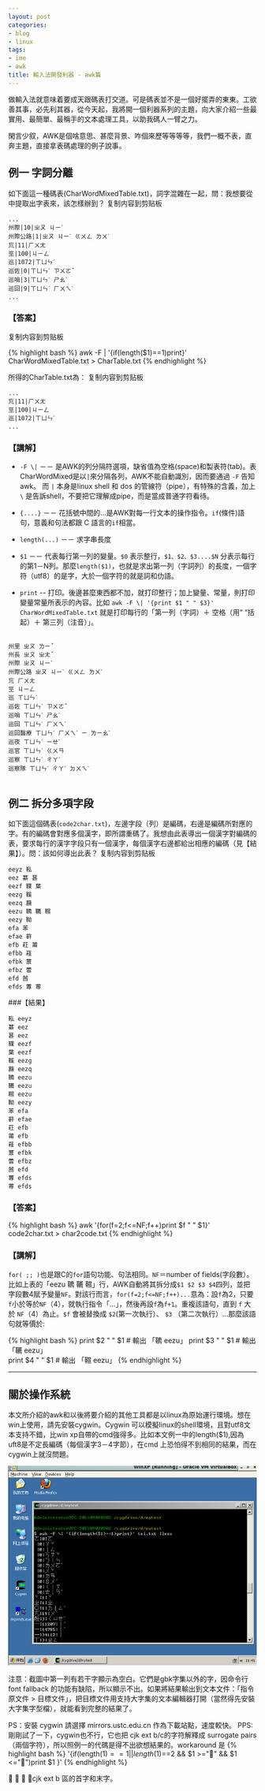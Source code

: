 ```yaml
---
layout: post
categories:
- blog
- linux
tags:
- ime
- awk
title: 輸入法開發利器 - awk篇
---
```

做輸入法就意味着要成天跟碼表打交道。可是碼表並不是一個好擺弄的東東。工欲善其事，必先利其器，從今天起，我將開一個利器系列的主題，向大家介紹一些最實用、最簡單、最稱手的文本處理工具，以助我碼人一臂之力。


閑言少叙，AWK是個啥意思、甚麼背景、咋個來歷等等等等，我們一概不表，直奔主題，直接拿表碼處理的例子說事。

## 例一 字詞分離

如下面這一種碼表(CharWordMixedTable.txt)，詞字混雜在一起，問：我想要從中提取出字表來，該怎樣辦到？
复制内容到剪贴板

	...
	州際|10|ㄓㄡ ㄐㄧˋ
	州際公路|1|ㄓㄡ ㄐㄧˋ ㄍㄨㄥ ㄌㄨˋ
	巟|11|ㄏㄨㄤ
	巠|100|ㄐㄧㄥ
	巡|1072|ㄒㄩㄣˊ
	巡佐|0|ㄒㄩㄣˊ ㄗㄨㄛˇ
	巡哨|3|ㄒㄩㄣˊ ㄕㄠˋ
	巡回|9|ㄒㄩㄣˊ ㄏㄨㄟˊ
	...

### 【答案】


复制内容到剪贴板

{% highlight bash %}
awk -F \| '{if(length($1)==1)print}' CharWordMixedTable.txt > CharTable.txt
{% endhighlight %}



所得的CharTable.txt為：
复制内容到剪贴板

	...
	巟|11|ㄏㄨㄤ
	巠|100|ㄐㄧㄥ
	巡|1072|ㄒㄩㄣˊ
	...
	
### 【講解】

+ `-F \|` －－ 是AWK的列分隔符選項，缺省值為空格(space)和製表符(tab)。表CharWordMixed是以`|`來分隔各列，AWK不能自動識別，因而要通過 `-F` 告知 awk。 而 `|` 本身是linux shell 和 dos 的管線符（pipe），有特殊的含義，加上 `\` 是告訴shell，不要把它理解成pipe，而是當成普通字符看待。

+ `{....}`  －－ 花括號中間的...是AWK對每一行文本的操作指令。`if`(條件)語句，意義和句法都跟 C 語言的`if`相當。

+ `length(...)` －－ 求字串長度

+ `$1` －－ 代表每行第一列的變量。`$0` 表示整行，`$1、$2、$3....$N` 分表示每行的第1－N列。那麼`length($1)`，也就是求出第一列（字詞列）的長度，一個字符（utf8）的是字，大於一個字符的就是詞和仂語。

+ `print` -- 打印。後邊甚麼東西都不加，就打印整行；加上變量、常量，則打印變量常量所表示的內容。比如  `awk -F \| '{print $1 " " $3}' CharWordMixedTable.txt`  就是打印每行的「第一列（字詞）＋ 空格（用“ “括起）＋ 第三列（注音）」。



<pre><code>
州里 ㄓㄡ ㄌㄧˇ
州長 ㄓㄡ ㄓㄤˇ
州際 ㄓㄡ ㄐㄧˋ
州際公路 ㄓㄡ ㄐㄧˋ ㄍㄨㄥ ㄌㄨˋ
巟 ㄏㄨㄤ
巠 ㄐㄧㄥ
巡 ㄒㄩㄣˊ
巡佐 ㄒㄩㄣˊ ㄗㄨㄛˇ
巡哨 ㄒㄩㄣˊ ㄕㄠˋ
巡回 ㄒㄩㄣˊ ㄏㄨㄟˊ
巡回醫療 ㄒㄩㄣˊ ㄏㄨㄟˊ ㄧ ㄌㄧㄠˊ
巡夜 ㄒㄩㄣˊ ㄧㄝˋ
巡官 ㄒㄩㄣˊ ㄍㄨㄢ
巡察 ㄒㄩㄣˊ ㄔㄚˊ
巡察隊 ㄒㄩㄣˊ ㄔㄚˊ ㄉㄨㄟˋ
</code>
</pre>
## 例二 拆分多項字段


如下面這個碼表(`code2char.txt`)，左邊字段（列）是編碼，右邊是編碼所對應的字。有的編碼會對應多個漢字，即所謂重碼了。我想由此表導出一個漢字對編碼的表，要求每行的漢字字段只有一個漢字，每個漢字右邊都給出相應的編碼（見【結果】）。問：該如何導出此表？
复制内容到剪贴板

	eeyz 鞃
	eez 藄 葚
	eezf 鞢 葉
	eezg 鞵
	eezq 蘛
	eezu 韀 韉 韅
	eezy 靿
	efa 苯
	efae 蓒
	efb 荰 莆
	efbb 蓕
	efbk 蔈
	efbz 蕓
	efd 莤
	efds 蓴 蒪

###【結果】


	鞃 eeyz
	藄 eez
	葚 eez
	鞢 eezf
	葉 eezf
	鞵 eezg
	蘛 eezq
	韀 eezu
	韉 eezu
	韅 eezu
	靿 eezy
	苯 efa
	蓒 efae
	荰 efb
	莆 efb
	蓕 efbb
	蔈 efbk
	蕓 efbz
	莤 efd
	蓴 efds
	蒪 efds
	
### 【答案】

{% highlight bash %}
awk '{for(f=2;f<=NF;f++)print $f " " $1}' code2char.txt > char2code.txt
{% endhighlight %}

### 【講解】

`for( ;; )`也是跟C的`for`語句功能、句法相同。`NF`＝number of fields(字段數）。比如上表的「eezu 韀 韉 韅」行，AWK自動將其拆分成`$1 $2 $3 $4`四列，並把字段數4賦予變量`NF`。對該行而言，`for(f=2;f<=NF;f++)...`意為：設`f`為2，只要`f`小於等於`NF`（4），就執行指令「...」，然後再設`f`為`f+1`。重複該語句，直到 `f` 大於 `NF`（4）為止。`$f` 會被替換成 `$2`(第一次執行）、 `$3` （第二次執行）...那麼該語句就等價於:

{% highlight bash %}
print $2 " " $1    # 輸出 「韀 eezu」
print $3 " " $1    # 輸出 「韉 eezu」   
print $4 " " $1    # 輸出 「韅 eezu」
{% endhighlight %}

- - -

## 關於操作系統

本文所介紹的awk和以後將要介紹的其他工具都是以linux為原始運行環境。想在win上使用，請先安裝cygwin。Cygwin 可以模擬linux的shell環境，且對utf8文本支持不錯，比win xp自帶的cmd強得多。比如本文例一中的length($1),因為uft8是不定長編碼（每個漢字3－4字節），在cmd 上恐怕得不到相同的結果，而在cygwin上就沒問題。

![](/assets/img/linux/cygwin_awk.png)

注意：截圖中第一列有若干字顯示為空白。它們是gbk字集以外的字，因命令行font fallback 的功能有缺陷，所以顯示不出。如果將結果輸出到文本文件：「指令 原文件 > 目標文件」，把目標文件用支持大字集的文本編輯器打開（當然得先安裝大字集字型檔），就能看到完整的結果了。

PS：安裝 cygwin 請選擇 mirrors.ustc.edu.cn 作為下載站點，速度較快。
PPS:剛剛試了一下，cygwin也不行，它也把 cjk ext b/c的字符解釋成 surrogate pairs （兩個字符），所以照例一的代碼是得不出欲想結果的。workaround 是 
{% highlight bash %}
'{if(length($1)==1 || length($1)==2 && $1 >="𠀀" && $1 <="𪘀")print $1 }'
{% endhighlight %}

𠀀 和 𪘀 是cjk ext b 區的首字和末字。
